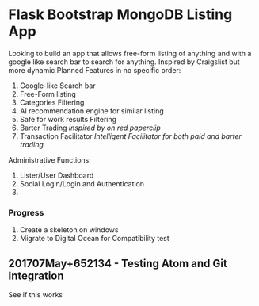 # Flask Bootstrap MongoDB Listing App

Looking to build an app that allows free-form listing of anything and with a google like search bar to search for anything. Inspired by Craigslist but more dynamic
Planned Features in no specific order:
1. Google-like Search bar
2. Free-Form listing
3. Categories Filtering
4. AI recommendation engine for similar listing
5. Safe for work results Filtering
6. Barter Trading *inspired by on red paperclip*
7. Transaction Facilitator *Intelligent Facilitator for both paid and barter trading*

Administrative Functions:
1. Lister/User Dashboard
2. Social Login/Login and Authentication
3.

### Progress
1. Create a skeleton on windows
2. Migrate to Digital Ocean for Compatibility test

## 201707May+652134 - Testing Atom and Git Integration
See if this works
